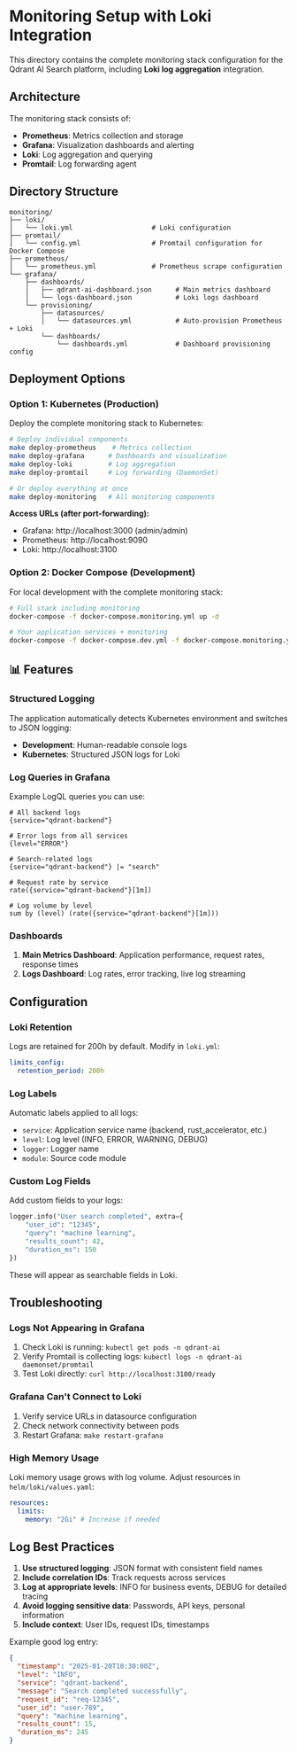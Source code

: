 # Monitoring Setup with Loki Integration

This directory contains the complete monitoring stack configuration for the Qdrant AI Search platform, including **Loki log aggregation** integration.

## Architecture

The monitoring stack consists of:

- **Prometheus**: Metrics collection and storage
- **Grafana**: Visualization dashboards and alerting
- **Loki**: Log aggregation and querying
- **Promtail**: Log forwarding agent

## Directory Structure

```
monitoring/
├── loki/
│   └── loki.yml                    # Loki configuration
├── promtail/
│   └── config.yml                  # Promtail configuration for Docker Compose
├── prometheus/
│   └── prometheus.yml              # Prometheus scrape configuration
└── grafana/
    ├── dashboards/
    │   ├── qdrant-ai-dashboard.json      # Main metrics dashboard
    │   └── logs-dashboard.json           # Loki logs dashboard
    └── provisioning/
        ├── datasources/
        │   └── datasources.yml           # Auto-provision Prometheus + Loki
        └── dashboards/
            └── dashboards.yml            # Dashboard provisioning config
```

## Deployment Options

### Option 1: Kubernetes (Production)

Deploy the complete monitoring stack to Kubernetes:

```bash
# Deploy individual components
make deploy-prometheus    # Metrics collection
make deploy-grafana      # Dashboards and visualization
make deploy-loki         # Log aggregation
make deploy-promtail     # Log forwarding (DaemonSet)

# Or deploy everything at once
make deploy-monitoring   # All monitoring components
```

**Access URLs (after port-forwarding):**

- Grafana: http://localhost:3000 (admin/admin)
- Prometheus: http://localhost:9090
- Loki: http://localhost:3100

### Option 2: Docker Compose (Development)

For local development with the complete monitoring stack:

```bash
# Full stack including monitoring
docker-compose -f docker-compose.monitoring.yml up -d

# Your application services + monitoring
docker-compose -f docker-compose.dev.yml -f docker-compose.monitoring.yml up -d
```

## 📊 Features

### Structured Logging

The application automatically detects Kubernetes environment and switches to JSON logging:

- **Development**: Human-readable console logs
- **Kubernetes**: Structured JSON logs for Loki

### Log Queries in Grafana

Example LogQL queries you can use:

```logql
# All backend logs
{service="qdrant-backend"}

# Error logs from all services
{level="ERROR"}

# Search-related logs
{service="qdrant-backend"} |= "search"

# Request rate by service
rate({service="qdrant-backend"}[1m])

# Log volume by level
sum by (level) (rate({service="qdrant-backend"}[1m]))
```

### Dashboards

1. **Main Metrics Dashboard**: Application performance, request rates, response times
2. **Logs Dashboard**: Log rates, error tracking, live log streaming

## Configuration

### Loki Retention

Logs are retained for 200h by default. Modify in `loki.yml`:

```yaml
limits_config:
  retention_period: 200h
```

### Log Labels

Automatic labels applied to all logs:

- `service`: Application service name (backend, rust_accelerator, etc.)
- `level`: Log level (INFO, ERROR, WARNING, DEBUG)
- `logger`: Logger name
- `module`: Source code module

### Custom Log Fields

Add custom fields to your logs:

```python
logger.info("User search completed", extra={
    "user_id": "12345",
    "query": "machine learning",
    "results_count": 42,
    "duration_ms": 150
})
```

These will appear as searchable fields in Loki.

## Troubleshooting

### Logs Not Appearing in Grafana

1. Check Loki is running: `kubectl get pods -n qdrant-ai`
2. Verify Promtail is collecting logs: `kubectl logs -n qdrant-ai daemonset/promtail`
3. Test Loki directly: `curl http://localhost:3100/ready`

### Grafana Can't Connect to Loki

1. Verify service URLs in datasource configuration
2. Check network connectivity between pods
3. Restart Grafana: `make restart-grafana`

### High Memory Usage

Loki memory usage grows with log volume. Adjust resources in `helm/loki/values.yaml`:

```yaml
resources:
  limits:
    memory: "2Gi" # Increase if needed
```

## Log Best Practices

1. **Use structured logging**: JSON format with consistent field names
2. **Include correlation IDs**: Track requests across services
3. **Log at appropriate levels**: INFO for business events, DEBUG for detailed tracing
4. **Avoid logging sensitive data**: Passwords, API keys, personal information
5. **Include context**: User IDs, request IDs, timestamps

Example good log entry:

```json
{
  "timestamp": "2025-01-20T10:30:00Z",
  "level": "INFO",
  "service": "qdrant-backend",
  "message": "Search completed successfully",
  "request_id": "req-12345",
  "user_id": "user-789",
  "query": "machine learning",
  "results_count": 15,
  "duration_ms": 245
}
```
